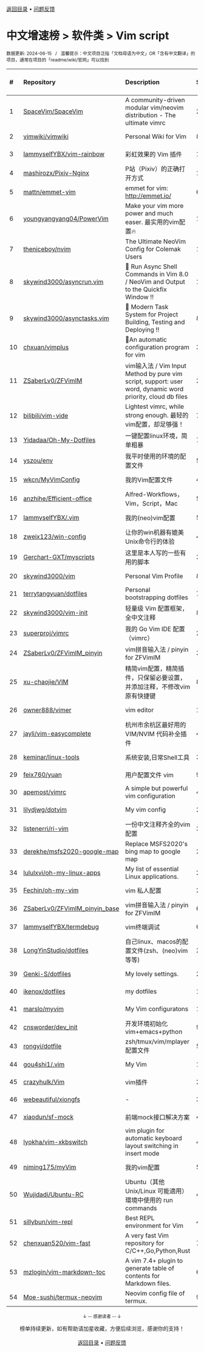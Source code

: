 <a href="https://gitee.com/GrowingGit/GitHub-Chinese-Top-Charts#github中文排行榜">返回目录</a> • <a href="/content/docs/feedback.md">问题反馈</a>

# 中文增速榜 > 软件类 > Vim script
<sub>数据更新: 2024-06-15&nbsp;&nbsp;&nbsp;/&nbsp;&nbsp;&nbsp;温馨提示：中文项目泛指「文档母语为中文」OR「含有中文翻译」的项目，通常在项目的「readme/wiki/官网」可以找到</sub>

|#|Repository|Description|Stars|Average daily growth|Updated|
|:-|:-|:-|:-|:-|:-|
|1|[SpaceVim/SpaceVim](https://github.com/SpaceVim/SpaceVim)|A community-driven modular vim/neovim distribution - The ultimate vimrc|20147|7|2024-06-02|
|2|[vimwiki/vimwiki](https://github.com/vimwiki/vimwiki)|Personal Wiki for Vim|8619|2|2024-05-27|
|3|[IammyselfYBX/vim-rainbow](https://github.com/IammyselfYBX/vim-rainbow)|彩虹效果的 Vim 插件|17|1|2024-05-15|
|4|[mashirozx/Pixiv-Nginx](https://github.com/mashirozx/Pixiv-Nginx)|P站（Pixiv）的正确打开方式|1705|1|2024-02-22|
|5|[mattn/emmet-vim](https://github.com/mattn/emmet-vim)|emmet for vim: http://emmet.io/|6362|1|2024-06-14|
|6|[youngyangyang04/PowerVim](https://github.com/youngyangyang04/PowerVim)|Make your vim more power and much easer. 最实用的vim配置🔥|1572|1|2024-05-08|
|7|[theniceboy/nvim](https://github.com/theniceboy/nvim)|The Ultimate NeoVim Config for Colemak Users|1964|1|2024-06-13|
|8|[skywind3000/asyncrun.vim](https://github.com/skywind3000/asyncrun.vim)|:rocket: Run Async Shell Commands in Vim 8.0 / NeoVim and Output to the Quickfix Window !!|1829|1|2024-06-11|
|9|[skywind3000/asynctasks.vim](https://github.com/skywind3000/asynctasks.vim)|:rocket: Modern Task System for Project Building, Testing and Deploying !!|891|1|2024-06-14|
|10|[chxuan/vimplus](https://github.com/chxuan/vimplus)|:rocket:An automatic configuration program for vim|3876|1|2024-06-05|
|11|[ZSaberLv0/ZFVimIM](https://github.com/ZSaberLv0/ZFVimIM)|vim输入法 / Vim Input Method by pure vim script, support: user word, dynamic word priority, cloud db files|201|0|2024-06-11|
|12|[bilibili/vim-vide](https://github.com/bilibili/vim-vide)|Lightest vimrc, while strong enough. 最轻的vim配置，却足够强！|787|0|2024-04-20|
|13|[Yidadaa/Oh-My-Dotfiles](https://github.com/Yidadaa/Oh-My-Dotfiles)|一键配置linux环境，简单粗暴|7|0|2024-01-12|
|14|[yszou/env](https://github.com/yszou/env)|我平时使用的环境的配置文件|5|0|2024-05-08|
|15|[wkcn/MyVimConfig](https://github.com/wkcn/MyVimConfig)|我的Vim配置文件|4|0|2024-01-16|
|16|[anzhihe/Efficient-office](https://github.com/anzhihe/Efficient-office)|Alfred-Workflows，Vim，Script，Mac|57|0|2024-02-20|
|17|[IammyselfYBX/.vim](https://github.com/IammyselfYBX/.vim)|我的(neo)vim配置|58|0|2024-05-23|
|18|[zweix123/win-config](https://github.com/zweix123/win-config)|让你的win机器有媲美Unix命令行的体验|4|0|2024-02-29|
|19|[Gerchart-GXT/myscripts](https://github.com/Gerchart-GXT/myscripts)|这里是本人写的一些有用的脚本|3|0|2024-01-08|
|20|[skywind3000/vim](https://github.com/skywind3000/vim)|Personal Vim Profile|899|0|2024-06-14|
|21|[terrytangyuan/dotfiles](https://github.com/terrytangyuan/dotfiles)|Personal bootstrapping dotfiles |7|0|2024-06-04|
|22|[skywind3000/vim-init](https://github.com/skywind3000/vim-init)|轻量级 Vim 配置框架，全中文注释|898|0|2024-05-22|
|23|[superproj/vimrc](https://github.com/superproj/vimrc)|我的 Go Vim IDE 配置（vimrc）|2|0|2024-01-31|
|24|[ZSaberLv0/ZFVimIM_pinyin](https://github.com/ZSaberLv0/ZFVimIM_pinyin)|vim拼音输入法 / pinyin for ZFVimIM|3|0|2024-01-12|
|25|[xu-chaojie/VIM](https://github.com/xu-chaojie/VIM)|精简vim配置，精简插件，只保留必要设置，并添加注释，不修改vim原有快捷键|8|0|2024-04-30|
|26|[owner888/vimer](https://github.com/owner888/vimer)|vim editor|11|0|2024-02-29|
|27|[jayli/vim-easycomplete](https://github.com/jayli/vim-easycomplete)|杭州市余杭区最好用的 VIM/NVIM 代码补全插件|404|0|2024-04-15|
|28|[keminar/linux-tools](https://github.com/keminar/linux-tools)|系统安装,日常Shell工具|3|0|2024-01-05|
|29|[feix760/yuan](https://github.com/feix760/yuan)|用户配置文件 vim|9|0|2023-12-20|
|30|[apemost/vimrc](https://github.com/apemost/vimrc)|A simple but powerful vim configuration|40|0|2024-05-21|
|31|[lilydjwg/dotvim](https://github.com/lilydjwg/dotvim)|My vim config|280|0|2024-05-24|
|32|[listenerri/ri-vim](https://github.com/listenerri/ri-vim)|一份中文注释齐全的vim配置|3|0|2024-05-25|
|33|[derekhe/msfs2020-google-map](https://github.com/derekhe/msfs2020-google-map)|Replace MSFS2020's bing map to google map|277|0|2024-04-21|
|34|[lululxvi/oh-my-linux-apps](https://github.com/lululxvi/oh-my-linux-apps)|My list of essential Linux applications.|22|0|2024-03-12|
|35|[Fechin/oh-my-vim](https://github.com/Fechin/oh-my-vim)|vim 私人配置|27|0|2024-01-31|
|36|[ZSaberLv0/ZFVimIM_pinyin_base](https://github.com/ZSaberLv0/ZFVimIM_pinyin_base)|vim拼音输入法 / pinyin for ZFVimIM|6|0|2024-02-22|
|37|[IammyselfYBX/termdebug](https://github.com/IammyselfYBX/termdebug)|vim终端调试|6|0|2024-05-13|
|38|[LongYinStudio/dotfiles](https://github.com/LongYinStudio/dotfiles)|自己linux、macos的配置文件(zsh、(neo)vim等等)|2|0|2024-03-17|
|39|[Genki-S/dotfiles](https://github.com/Genki-S/dotfiles)|My lovely settings.|23|0|2024-04-04|
|40|[ikenox/dotfiles](https://github.com/ikenox/dotfiles)|my dotfiles|11|0|2024-05-23|
|41|[marslo/myvim](https://github.com/marslo/myvim)|My Vim configuratons |15|0|2024-05-02|
|42|[cnsworder/dev_init](https://github.com/cnsworder/dev_init)|开发环境初始化 vim+emacs+python|9|0|2024-01-30|
|43|[rongyi/dotfile](https://github.com/rongyi/dotfile)|zsh/tmux/vim/mplayer配置文件|5|0|2024-02-26|
|44|[gou4shi1/.vim](https://github.com/gou4shi1/.vim)|My Vim|15|0|2024-04-09|
|45|[crazyhulk/Vim](https://github.com/crazyhulk/Vim)|vim插件|2|0|2024-06-07|
|46|[webeautiful/xiongfs](https://github.com/webeautiful/xiongfs)|-|3|0|2024-03-12|
|47|[xiaodun/sf-mock](https://github.com/xiaodun/sf-mock)|前端mock接口解决方案|4|0|2024-01-05|
|48|[lyokha/vim-xkbswitch](https://github.com/lyokha/vim-xkbswitch)|vim plugin for automatic keyboard layout switching in insert mode|477|0|2024-03-12|
|49|[niming175/myVim](https://github.com/niming175/myVim)|我的vim配置|5|0|2024-05-08|
|50|[Wujidadi/Ubuntu-RC](https://github.com/Wujidadi/Ubuntu-RC)|Ubuntu（其他 Unix/Linux 可能適用）環境中使用的 run commands|4|0|2024-03-21|
|51|[sillybun/vim-repl](https://github.com/sillybun/vim-repl)|Best REPL environment for Vim|438|0|2024-01-16|
|52|[chenxuan520/vim-fast](https://github.com/chenxuan520/vim-fast)|A very fast Vim repository for C/C++,Go,Python,Rust|77|0|2024-06-10|
|53|[mzlogin/vim-markdown-toc](https://github.com/mzlogin/vim-markdown-toc)|A vim 7.4+ plugin to generate table of contents for Markdown files.|602|0|2024-04-15|
|54|[Moe-sushi/termux-neovim](https://github.com/Moe-sushi/termux-neovim)|Neovim config file of termux.|9|0|2024-01-23|

<div align="center">
    <p><sub>↓ -- 感谢读者 -- ↓</sub></p>
    榜单持续更新，如有帮助请加星收藏，方便后续浏览，感谢你的支持！
</div>

<br/>

<div align="center"><a href="https://gitee.com/GrowingGit/GitHub-Chinese-Top-Charts#github中文排行榜">返回目录</a> • <a href="/content/docs/feedback.md">问题反馈</a></div>
